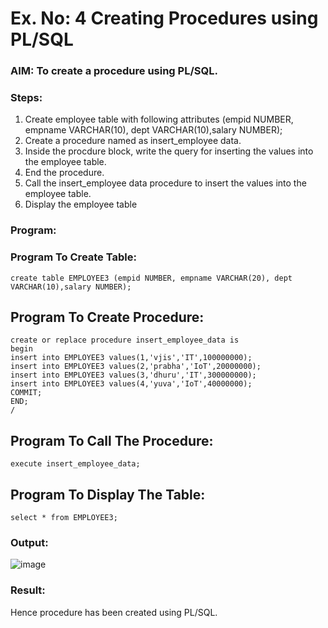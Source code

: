 # Ex. No: 4 Creating Procedures using PL/SQL

### AIM: To create a procedure using PL/SQL.

### Steps:
1. Create employee table with following attributes (empid NUMBER, empname VARCHAR(10), dept VARCHAR(10),salary NUMBER);
2. Create a procedure named as insert_employee data.
3. Inside the procdure block, write the query for inserting the values into the employee table.
4. End the procedure.
5. Call the insert_employee data procedure to insert the values into the employee table.
6. Display the employee table

### Program:

### Program To Create Table:
```
create table EMPLOYEE3 (empid NUMBER, empname VARCHAR(20), dept VARCHAR(10),salary NUMBER);
```
## Program To Create Procedure:
```
create or replace procedure insert_employee_data is
begin
insert into EMPLOYEE3 values(1,'vjis','IT',100000000);
insert into EMPLOYEE3 values(2,'prabha','IoT',20000000);
insert into EMPLOYEE3 values(3,'dhuru','IT',300000000);
insert into EMPLOYEE3 values(4,'yuva','IoT',40000000);
COMMIT;
END;
/
```
## Program To Call The Procedure:
```
execute insert_employee_data;
```
## Program To Display The Table:
```
select * from EMPLOYEE3;
```

### Output:
![image](https://github.com/svarsha220/Ex-No-4-Creating-Procedures-using-PL-SQL/assets/127709117/5a618ea5-7269-488c-ae7a-4af4cbc6f78b)



### Result:
Hence procedure has been created using PL/SQL.

